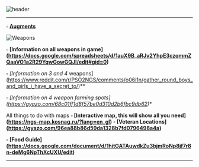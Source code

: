 ![header](bannerlinkhere.png)

---

:white_small_square: **[Augments](https://www.reddit.com/r/PSO2/comments/nzs2d8/where_to_find_certain_augments_in_pso2ngs/)**

![Weapons](bannerlink.png)

:white_small_square: **[Information on all weapons in game] (https://docs.google.com/spreadsheets/d/1auX9B_aRJv2YhpE3czqmmZQaaVO1a2R29YqwGowGQJI/edit#gid=0)**

:white_small_square: **[Information on 3* and 4* weapons] (https://www.reddit.com/r/PSO2NGS/comments/o06i1n/gather_round_boys_and_girls_i_have_a_secret_to/)**

:white_small_square: **[Information on 4* weapon farming spots] (https://gyazo.com/68c01ff1d8f57be0d310d2b6fbc9db62)**

All things to do with maps
:white_small_square: **[Interactive map, this will show all you need] (https://ngs-map.kosnag.ru/?lang=en_gl)**
:white_small_square: **[Veteran Locations] (https://gyazo.com/96ea88b86d59da1328b7fd0796498a4a)**

:white_small_square: **[Food Guide] (https://docs.google.com/document/d/1hitGATAuwdkZu3bjmRoNp8jf7r8n-deMg6NpThXcUXU/edit)**

---
